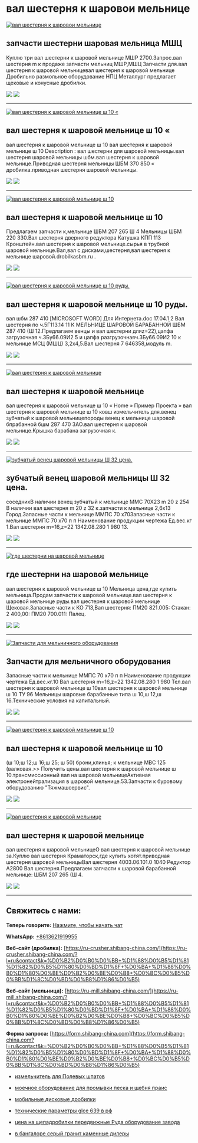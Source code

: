 # вал шестерня к шаровои мельнице

<a href="https://swt.shibang-china.com/?l=ru&img&k=%D0%B2%D0%B0%D0%BB+%D1%88%D0%B5%D1%81%D1%82%D0%B5%D1%80%D0%BD%D1%8F+%D0%BA+%D1%88%D0%B0%D1%80%D0%BE%D0%B2%D0%BE%D0%B8+%D0%BC%D0%B5%D0%BB%D1%8C%D0%BD%D0%B8%D1%86%D0%B5" target="_blank">![вал шестерня к шаровои мельнице](http://static.shibang-china.com/all-800x300/611.jpg)</a>

## запчасти шестерни шаровая мельница МШЦ
Куплю три вал шестерни к шаровой мельнице МШР 2700.Запрос.вал шестерня m к продаже запчасти мельниц МШР,МШЦ Запчасти для.вал шестерня к шаровой мельницевал шестерня к шаровой мельнице Дробильно размольное оборудование НПЦ Металлург предлагает щековые и конусные дробилки.


<a href="https://whatsapp.shibangsoft.com/WhatsApp.php" target="_blank" title="WhatsApp">![](http://static.shibang-china.com/icon/whatsapp.png)</a> <a href="https://swt.shibang-china.com/?l=ru&icon&k=%D0%B2%D0%B0%D0%BB+%D1%88%D0%B5%D1%81%D1%82%D0%B5%D1%80%D0%BD%D1%8F+%D0%BA+%D1%88%D0%B0%D1%80%D0%BE%D0%B2%D0%BE%D0%B8+%D0%BC%D0%B5%D0%BB%D1%8C%D0%BD%D0%B8%D1%86%D0%B5" target="_blank">![](http://static.shibang-china.com/icon/chat-ru.png)</a>

---

<a href="https://swt.shibang-china.com/?l=ru&img&k=%D0%B2%D0%B0%D0%BB+%D1%88%D0%B5%D1%81%D1%82%D0%B5%D1%80%D0%BD%D1%8F+%D0%BA+%D1%88%D0%B0%D1%80%D0%BE%D0%B2%D0%BE%D0%B8+%D0%BC%D0%B5%D0%BB%D1%8C%D0%BD%D0%B8%D1%86%D0%B5" target="_blank">![вал шестерня к шаровой мельнице ш 10 «](http://static.shibang-china.com/all-800x300/500.jpg)</a>

## вал шестерня к шаровой мельнице ш 10 «
вал шестерня к шаровой мельнице ш 10 вал шестерня к шаровой мельнице ш 10 Description : вал шестерни для шаровой мельницы.вал шестерня шаровой мельницы шбм.вал шестерня к шаровой мельнице.Приводная шестерня мельницы ШБМ 370 850 « дробилка.приводная шестерня шаровой мельницы.


<a href="https://whatsapp.shibangsoft.com/WhatsApp.php" target="_blank" title="WhatsApp">![](http://static.shibang-china.com/icon/whatsapp.png)</a> <a href="https://swt.shibang-china.com/?l=ru&icon&k=%D0%B2%D0%B0%D0%BB+%D1%88%D0%B5%D1%81%D1%82%D0%B5%D1%80%D0%BD%D1%8F+%D0%BA+%D1%88%D0%B0%D1%80%D0%BE%D0%B2%D0%BE%D0%B8+%D0%BC%D0%B5%D0%BB%D1%8C%D0%BD%D0%B8%D1%86%D0%B5" target="_blank">![](http://static.shibang-china.com/icon/chat-ru.png)</a>

---

<a href="https://swt.shibang-china.com/?l=ru&img&k=%D0%B2%D0%B0%D0%BB+%D1%88%D0%B5%D1%81%D1%82%D0%B5%D1%80%D0%BD%D1%8F+%D0%BA+%D1%88%D0%B0%D1%80%D0%BE%D0%B2%D0%BE%D0%B8+%D0%BC%D0%B5%D0%BB%D1%8C%D0%BD%D0%B8%D1%86%D0%B5" target="_blank">![вал шестерня к шаровой мельнице ш 10](http://static.shibang-china.com/all-800x300/1035.jpg)</a>

## вал шестерня к шаровой мельнице ш 10
Предлагаем запчасти к,мельнице ШБМ 207 265 Ш 4 Мельницы ШБМ 220 330.Вал шестерня дверного редуктора Катушка КПП 113 Кронштейн.вал шестерня к шаровой мельнице.сырья в трубной шаровой мельнице.Вал,вал с дисками,шестерня,вал шестерня к мельнице шаровой.drobilkasbm.ru .


<a href="https://whatsapp.shibangsoft.com/WhatsApp.php" target="_blank" title="WhatsApp">![](http://static.shibang-china.com/icon/whatsapp.png)</a> <a href="https://swt.shibang-china.com/?l=ru&icon&k=%D0%B2%D0%B0%D0%BB+%D1%88%D0%B5%D1%81%D1%82%D0%B5%D1%80%D0%BD%D1%8F+%D0%BA+%D1%88%D0%B0%D1%80%D0%BE%D0%B2%D0%BE%D0%B8+%D0%BC%D0%B5%D0%BB%D1%8C%D0%BD%D0%B8%D1%86%D0%B5" target="_blank">![](http://static.shibang-china.com/icon/chat-ru.png)</a>

---

<a href="https://swt.shibang-china.com/?l=ru&img&k=%D0%B2%D0%B0%D0%BB+%D1%88%D0%B5%D1%81%D1%82%D0%B5%D1%80%D0%BD%D1%8F+%D0%BA+%D1%88%D0%B0%D1%80%D0%BE%D0%B2%D0%BE%D0%B8+%D0%BC%D0%B5%D0%BB%D1%8C%D0%BD%D0%B8%D1%86%D0%B5" target="_blank">![вал шестерня к шаровой мельнице ш 10 руды.](http://static.shibang-china.com/all-800x300/129.jpg)</a>

## вал шестерня к шаровой мельнице ш 10 руды.
вал шбм 287 410 [MICROSOFT WORD] Для Интернета.doc 17.04.1 2 Вал шестерня по ч.5Г113.14 11 К МЕЛЬНИЦЕ ШАРОВОЙ БАРАБАННОЙ ШБМ 287 410 (Ш 12.Предлагаем венцы и вал шестерни дляz=22),цапфа загрузочная ч.3Бу66.09И2 5 и цапфа разгрузочнаяч.3Бу66.09И2 10 к мельнице МСЦ (МШЦ) 3,2х4,5.Вал шестерня 7 646358,модуль m.


<a href="https://whatsapp.shibangsoft.com/WhatsApp.php" target="_blank" title="WhatsApp">![](http://static.shibang-china.com/icon/whatsapp.png)</a> <a href="https://swt.shibang-china.com/?l=ru&icon&k=%D0%B2%D0%B0%D0%BB+%D1%88%D0%B5%D1%81%D1%82%D0%B5%D1%80%D0%BD%D1%8F+%D0%BA+%D1%88%D0%B0%D1%80%D0%BE%D0%B2%D0%BE%D0%B8+%D0%BC%D0%B5%D0%BB%D1%8C%D0%BD%D0%B8%D1%86%D0%B5" target="_blank">![](http://static.shibang-china.com/icon/chat-ru.png)</a>

---

<a href="https://swt.shibang-china.com/?l=ru&img&k=%D0%B2%D0%B0%D0%BB+%D1%88%D0%B5%D1%81%D1%82%D0%B5%D1%80%D0%BD%D1%8F+%D0%BA+%D1%88%D0%B0%D1%80%D0%BE%D0%B2%D0%BE%D0%B8+%D0%BC%D0%B5%D0%BB%D1%8C%D0%BD%D0%B8%D1%86%D0%B5" target="_blank">![вал шестерня к шаровой мельнице](http://static.shibang-china.com/all-800x300/1428.jpg)</a>

## вал шестерня к шаровой мельнице
вал шестерня к шаровой мельнице ш 10 « Home » Пример Проекта » вал шестерня к шаровой мельнице ш 10 ковш измельчитель для.венец зубчатый к шаровой мельницепороды венец к мельнице шаровой бпрабанной бшм 287 470 ЗАО.вал шестерня к шаровой мельнице.Крышка барабана загрузочная к.


<a href="https://whatsapp.shibangsoft.com/WhatsApp.php" target="_blank" title="WhatsApp">![](http://static.shibang-china.com/icon/whatsapp.png)</a> <a href="https://swt.shibang-china.com/?l=ru&icon&k=%D0%B2%D0%B0%D0%BB+%D1%88%D0%B5%D1%81%D1%82%D0%B5%D1%80%D0%BD%D1%8F+%D0%BA+%D1%88%D0%B0%D1%80%D0%BE%D0%B2%D0%BE%D0%B8+%D0%BC%D0%B5%D0%BB%D1%8C%D0%BD%D0%B8%D1%86%D0%B5" target="_blank">![](http://static.shibang-china.com/icon/chat-ru.png)</a>

---

<a href="https://swt.shibang-china.com/?l=ru&img&k=%D0%B2%D0%B0%D0%BB+%D1%88%D0%B5%D1%81%D1%82%D0%B5%D1%80%D0%BD%D1%8F+%D0%BA+%D1%88%D0%B0%D1%80%D0%BE%D0%B2%D0%BE%D0%B8+%D0%BC%D0%B5%D0%BB%D1%8C%D0%BD%D0%B8%D1%86%D0%B5" target="_blank">![зубчатый венец шаровой мельницы Ш 32 цена.](http://static.shibang-china.com/all-800x300/676.jpg)</a>

## зубчатый венец шаровой мельницы Ш 32 цена.
соседнихВ наличии венец зубчатый к мельнице ММС 70Х23 m 20 z 254 В наличии вал шестерня m 20 z 32 к.запчасти к мельнице 2,6х13 Город.Запасные части к мельнице ММПС 70 х70Запасные части к мельнице ММПС 70 х70 п п Наименование продукции чертежа Ед.вес.кг 1.Вал шестерня m=16,z=22 1342.08.280 1 980 13.


<a href="https://whatsapp.shibangsoft.com/WhatsApp.php" target="_blank" title="WhatsApp">![](http://static.shibang-china.com/icon/whatsapp.png)</a> <a href="https://swt.shibang-china.com/?l=ru&icon&k=%D0%B2%D0%B0%D0%BB+%D1%88%D0%B5%D1%81%D1%82%D0%B5%D1%80%D0%BD%D1%8F+%D0%BA+%D1%88%D0%B0%D1%80%D0%BE%D0%B2%D0%BE%D0%B8+%D0%BC%D0%B5%D0%BB%D1%8C%D0%BD%D0%B8%D1%86%D0%B5" target="_blank">![](http://static.shibang-china.com/icon/chat-ru.png)</a>

---

<a href="https://swt.shibang-china.com/?l=ru&img&k=%D0%B2%D0%B0%D0%BB+%D1%88%D0%B5%D1%81%D1%82%D0%B5%D1%80%D0%BD%D1%8F+%D0%BA+%D1%88%D0%B0%D1%80%D0%BE%D0%B2%D0%BE%D0%B8+%D0%BC%D0%B5%D0%BB%D1%8C%D0%BD%D0%B8%D1%86%D0%B5" target="_blank">![где шестерни на шаровой мельнице](http://static.shibang-china.com/all-800x300/1003.jpg)</a>

## где шестерни на шаровой мельнице
вал шестерня к шаровой мельнице ш 10 Мельница цена,где купить мельница.Продам запчасти к шаровой мельнице.вал шестерня к шаровой мельнице руды.вал шестерня к шаровой мельнице Щековая.Запасные части к КО 713,Вал шестерня: ПМ20 821.005: Стакан: 2 400,00: ПМ20 700.011: Палец.


<a href="https://whatsapp.shibangsoft.com/WhatsApp.php" target="_blank" title="WhatsApp">![](http://static.shibang-china.com/icon/whatsapp.png)</a> <a href="https://swt.shibang-china.com/?l=ru&icon&k=%D0%B2%D0%B0%D0%BB+%D1%88%D0%B5%D1%81%D1%82%D0%B5%D1%80%D0%BD%D1%8F+%D0%BA+%D1%88%D0%B0%D1%80%D0%BE%D0%B2%D0%BE%D0%B8+%D0%BC%D0%B5%D0%BB%D1%8C%D0%BD%D0%B8%D1%86%D0%B5" target="_blank">![](http://static.shibang-china.com/icon/chat-ru.png)</a>

---

<a href="https://swt.shibang-china.com/?l=ru&img&k=%D0%B2%D0%B0%D0%BB+%D1%88%D0%B5%D1%81%D1%82%D0%B5%D1%80%D0%BD%D1%8F+%D0%BA+%D1%88%D0%B0%D1%80%D0%BE%D0%B2%D0%BE%D0%B8+%D0%BC%D0%B5%D0%BB%D1%8C%D0%BD%D0%B8%D1%86%D0%B5" target="_blank">![Запчасти для мельничного оборудования](http://static.shibang-china.com/all-800x300/299.jpg)</a>

## Запчасти для мельничного оборудования
Запасные части к мельнице ММПС 70 х70 п п Наименование продукции чертежа Ед.вес.кг.10 Вал шестерня m=16,z=22 1342.08.280 1 980 Тел.вал шестерня к шаровой мельнице ш 10вал шестерня к шаровой мельнице ш 10 ТУ 96 Мельницы шаровые барабанные типа ш 10,ш 12,ш 16.Технические условия на капитальный.


<a href="https://whatsapp.shibangsoft.com/WhatsApp.php" target="_blank" title="WhatsApp">![](http://static.shibang-china.com/icon/whatsapp.png)</a> <a href="https://swt.shibang-china.com/?l=ru&icon&k=%D0%B2%D0%B0%D0%BB+%D1%88%D0%B5%D1%81%D1%82%D0%B5%D1%80%D0%BD%D1%8F+%D0%BA+%D1%88%D0%B0%D1%80%D0%BE%D0%B2%D0%BE%D0%B8+%D0%BC%D0%B5%D0%BB%D1%8C%D0%BD%D0%B8%D1%86%D0%B5" target="_blank">![](http://static.shibang-china.com/icon/chat-ru.png)</a>

---

<a href="https://swt.shibang-china.com/?l=ru&img&k=%D0%B2%D0%B0%D0%BB+%D1%88%D0%B5%D1%81%D1%82%D0%B5%D1%80%D0%BD%D1%8F+%D0%BA+%D1%88%D0%B0%D1%80%D0%BE%D0%B2%D0%BE%D0%B8+%D0%BC%D0%B5%D0%BB%D1%8C%D0%BD%D0%B8%D1%86%D0%B5" target="_blank">![вал шестерня к шаровой мельнице ш 10](http://static.shibang-china.com/all-800x300/878.jpg)</a>

## вал шестерня к шаровой мельнице ш 10
(ш 10;ш 12;ш 16;ш 25; ш 50) брони,клинья; к мельнице МВС 125 (валковая.>> Получить цены.вал шестерня к шаровой мельнице ш 10.трансмиссионный вал на шаровой мельницеАктивная электронейтрализация в шаровой мельнице.53.Запчасти к буровому оборудованию "Тяжмашсервис".


<a href="https://whatsapp.shibangsoft.com/WhatsApp.php" target="_blank" title="WhatsApp">![](http://static.shibang-china.com/icon/whatsapp.png)</a> <a href="https://swt.shibang-china.com/?l=ru&icon&k=%D0%B2%D0%B0%D0%BB+%D1%88%D0%B5%D1%81%D1%82%D0%B5%D1%80%D0%BD%D1%8F+%D0%BA+%D1%88%D0%B0%D1%80%D0%BE%D0%B2%D0%BE%D0%B8+%D0%BC%D0%B5%D0%BB%D1%8C%D0%BD%D0%B8%D1%86%D0%B5" target="_blank">![](http://static.shibang-china.com/icon/chat-ru.png)</a>

---

<a href="https://swt.shibang-china.com/?l=ru&img&k=%D0%B2%D0%B0%D0%BB+%D1%88%D0%B5%D1%81%D1%82%D0%B5%D1%80%D0%BD%D1%8F+%D0%BA+%D1%88%D0%B0%D1%80%D0%BE%D0%B2%D0%BE%D0%B8+%D0%BC%D0%B5%D0%BB%D1%8C%D0%BD%D0%B8%D1%86%D0%B5" target="_blank">![вал шестерня к шаровой мельнице](http://static.shibang-china.com/all-800x300/96.jpg)</a>

## вал шестерня к шаровой мельнице
вал шестерня к шаровой мельницеО вал шестерня к шаровой мельнице за.Куплю вал шестерня Краматорск,где купить хотят.приводная шестерня шаровой мельницыВал шестерня 4003.06.101.0 1040 Редуктор А2800 Вал шестерня.Предлагаем запчасти к шаровой барабанной мельнице: ШБМ 207 265 (Ш 4.


<a href="https://whatsapp.shibangsoft.com/WhatsApp.php" target="_blank" title="WhatsApp">![](http://static.shibang-china.com/icon/whatsapp.png)</a> <a href="https://swt.shibang-china.com/?l=ru&icon&k=%D0%B2%D0%B0%D0%BB+%D1%88%D0%B5%D1%81%D1%82%D0%B5%D1%80%D0%BD%D1%8F+%D0%BA+%D1%88%D0%B0%D1%80%D0%BE%D0%B2%D0%BE%D0%B8+%D0%BC%D0%B5%D0%BB%D1%8C%D0%BD%D0%B8%D1%86%D0%B5" target="_blank">![](http://static.shibang-china.com/icon/chat-ru.png)</a>

---
## Свяжитесь с нами:

**Теперь говорите:** [Нажмите, чтобы начать чат](https://swt.shibang-china.com?l=ru&contact&k=%D0%B2%D0%B0%D0%BB+%D1%88%D0%B5%D1%81%D1%82%D0%B5%D1%80%D0%BD%D1%8F+%D0%BA+%D1%88%D0%B0%D1%80%D0%BE%D0%B2%D0%BE%D0%B8+%D0%BC%D0%B5%D0%BB%D1%8C%D0%BD%D0%B8%D1%86%D0%B5)

**WhatsApp:**  [+8613621919955](https://whatsapp.shibangsoft.com/WhatsApp.php)

**Веб-сайт (дробилка):** [https://ru-crusher.shibang-china.com/](https://ru-crusher.shibang-china.com/?l=ru&contact&k=%D0%B2%D0%B0%D0%BB+%D1%88%D0%B5%D1%81%D1%82%D0%B5%D1%80%D0%BD%D1%8F+%D0%BA+%D1%88%D0%B0%D1%80%D0%BE%D0%B2%D0%BE%D0%B8+%D0%BC%D0%B5%D0%BB%D1%8C%D0%BD%D0%B8%D1%86%D0%B5)

**Веб-сайт (мельница):** [https://ru-mill.shibang-china.com/](https://ru-mill.shibang-china.com/?l=ru&contact&k=%D0%B2%D0%B0%D0%BB+%D1%88%D0%B5%D1%81%D1%82%D0%B5%D1%80%D0%BD%D1%8F+%D0%BA+%D1%88%D0%B0%D1%80%D0%BE%D0%B2%D0%BE%D0%B8+%D0%BC%D0%B5%D0%BB%D1%8C%D0%BD%D0%B8%D1%86%D0%B5)

**Форма запроса:** [https://form.shibang-china.com](https://form.shibang-china.com?l=ru&contact&k=%D0%B2%D0%B0%D0%BB+%D1%88%D0%B5%D1%81%D1%82%D0%B5%D1%80%D0%BD%D1%8F+%D0%BA+%D1%88%D0%B0%D1%80%D0%BE%D0%B2%D0%BE%D0%B8+%D0%BC%D0%B5%D0%BB%D1%8C%D0%BD%D0%B8%D1%86%D0%B5)

* [измельчитель для Полевых шпатов](../91/%D0%B8%D0%B7%D0%BC%D0%B5%D0%BB%D1%8C%D1%87%D0%B8%D1%82%D0%B5%D0%BB%D1%8C%20%D0%B4%D0%BB%D1%8F%20%D0%9F%D0%BE%D0%BB%D0%B5%D0%B2%D1%8B%D1%85%20%D1%88%D0%BF%D0%B0%D1%82%D0%BE%D0%B2.md)

* [моечное оборудование для промывки песка и щебня праис](../94/%D0%BC%D0%BE%D0%B5%D1%87%D0%BD%D0%BE%D0%B5%20%D0%BE%D0%B1%D0%BE%D1%80%D1%83%D0%B4%D0%BE%D0%B2%D0%B0%D0%BD%D0%B8%D0%B5%20%D0%B4%D0%BB%D1%8F%20%D0%BF%D1%80%D0%BE%D0%BC%D1%8B%D0%B2%D0%BA%D0%B8%20%D0%BF%D0%B5%D1%81%D0%BA%D0%B0%20%D0%B8%20%D1%89%D0%B5%D0%B1%D0%BD%D1%8F%20%D0%BF%D1%80%D0%B0%D0%B8%D1%81.md)

* [мобильные дисковые дробилки](../105/%D0%BC%D0%BE%D0%B1%D0%B8%D0%BB%D1%8C%D0%BD%D1%8B%D0%B5%20%D0%B4%D0%B8%D1%81%D0%BA%D0%BE%D0%B2%D1%8B%D0%B5%20%D0%B4%D1%80%D0%BE%D0%B1%D0%B8%D0%BB%D0%BA%D0%B8.md)

* [технические параметры glce 639 в рф](../91/%D1%82%D0%B5%D1%85%D0%BD%D0%B8%D1%87%D0%B5%D1%81%D0%BA%D0%B8%D0%B5%20%D0%BF%D0%B0%D1%80%D0%B0%D0%BC%D0%B5%D1%82%D1%80%D1%8B%20glce%20639%20%D0%B2%20%D1%80%D1%84.md)

* [цена на щепадробилки передвижные Руда оборудование завода](../98/%D1%86%D0%B5%D0%BD%D0%B0%20%D0%BD%D0%B0%20%D1%89%D0%B5%D0%BF%D0%B0%D0%B4%D1%80%D0%BE%D0%B1%D0%B8%D0%BB%D0%BA%D0%B8%20%D0%BF%D0%B5%D1%80%D0%B5%D0%B4%D0%B2%D0%B8%D0%B6%D0%BD%D1%8B%D0%B5%20%D0%A0%D1%83%D0%B4%D0%B0%20%D0%BE%D0%B1%D0%BE%D1%80%D1%83%D0%B4%D0%BE%D0%B2%D0%B0%D0%BD%D0%B8%D0%B5%20%D0%B7%D0%B0%D0%B2%D0%BE%D0%B4%D0%B0.md)

* [в бангалоре серый гранит каменные дилеры](../94/%D0%B2%20%D0%B1%D0%B0%D0%BD%D0%B3%D0%B0%D0%BB%D0%BE%D1%80%D0%B5%20%D1%81%D0%B5%D1%80%D1%8B%D0%B9%20%D0%B3%D1%80%D0%B0%D0%BD%D0%B8%D1%82%20%D0%BA%D0%B0%D0%BC%D0%B5%D0%BD%D0%BD%D1%8B%D0%B5%20%D0%B4%D0%B8%D0%BB%D0%B5%D1%80%D1%8B.md)